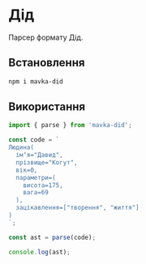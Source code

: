 # Дід

Парсер формату Дід.

## Встановлення

```bash
npm i mavka-did
```

## Використання

```js
import { parse } from 'mavka-did';

const code = `
Людина(
  імʼя="Давид",
  прізвище="Когут",
  вік=0,
  параметри=(
    висота=175,
    вага=69
  ),
  зацікавлення=["творення", "життя"]
)
`;

const ast = parse(code);

console.log(ast);
```
